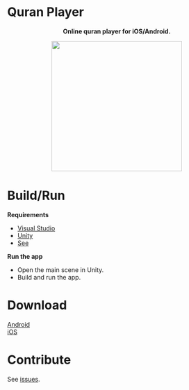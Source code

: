 # Quran Player
<p align="center">
  <strong>Online quran player for iOS/Android.</strong>
<p>
<p align="center">
  <img src="https://raw.githubusercontent.com/SaidRH/unity-online-quran-audio-player/master/preview.gif" width="300">  
<p>
  
# Build/Run
<strong>Requirements</strong>    
<ul>
<li><a href="https://visualstudio.microsoft.com/" rel="nofollow">Visual Studio</a></li>
<li><a href="https://store.unity.com/" rel="nofollow">Unity</a></li>  
<li><a href="https://github.com/era7imOSS/quran-player/blob/master/ProjectSettings/ProjectVersion.txt" rel="nofollow">See</a></li>  
</ul>


<strong>Run the app</strong>  
<ul>
<li>Open the main scene in Unity.</li>
<li>Build and run the app.</li>
</ul>

# Download  
<a href="https://github.com/era7imOSS/quran-player/releases/download/v1.0/QuranMushaf.apk" rel="nofollow">Android</a>   
<a href="https://github.com/era7imOSS/quran-player/issues/1" rel="nofollow">iOS</a>


# Contribute  

See [issues](https://github.com/SaidRH/QuranPlayer/issues).
